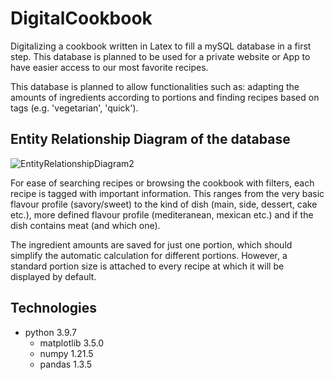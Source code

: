 # DigitalCookbook
Digitalizing a cookbook written in Latex to fill a mySQL database in a first step. This database is planned to be used for a private website or App to have easier access to our most favorite recipes. 

This database is planned to allow functionalities such as: adapting the amounts of ingredients according to portions and finding recipes based on tags (e.g. 'vegetarian', 'quick').

## Entity Relationship Diagram of the database 
![EntityRelationshipDiagram2](https://user-images.githubusercontent.com/68091502/158393961-c7c2ead2-cf4e-43c6-8ed5-b398e2f04fc3.jpg)

For ease of searching recipes or browsing the cookbook with filters, each recipe is tagged with important information. This ranges from the very basic flavour profile (savory/sweet) to the kind of dish (main, side, dessert, cake etc.), more defined flavour profile (mediteranean, mexican etc.) and if the dish contains meat (and which one). 

The ingredient amounts are saved for just one portion, which should simplify the automatic calculation for different portions. However, a standard portion size is attached to every recipe at which it will be displayed by default.

## Technologies
- python  3.9.7 
  - matplotlib 3.5.0
  - numpy 1.21.5
  - pandas 1.3.5
